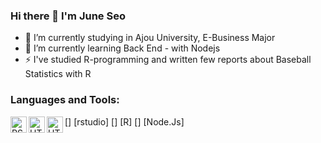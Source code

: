 ### Hi there 👋 I'm June Seo

<!--
**giirafe/giirafe** is a ✨ _special_ ✨ repository because its `README.md` (this file) appears on your GitHub profile.

Here are some ideas to get you started:

- 🔭 I’m currently working on ...
- 🌱 I’m currently learning ...
- 👯 I’m looking to collaborate on ...
- 🤔 I’m looking for help with ...
- 💬 Ask me about ...
- 📫 How to reach me: ...
- 😄 Pronouns: ...
- ⚡ Fun fact: ...
-->

- 🔭 I’m currently studying in Ajou University, E-Business Major
- 🌱 I’m currently learning Back End - with Nodejs
- ⚡ I've studied R-programming and written few reports about Baseball Statistics with R

### Languages and Tools:

[<img align="left" alt="RStudio" width="26px" src="https://cdn.jsdelivr.net/npm/simple-icons@3.4.0/icons/rstudio.svg" />]
[rstudio]
[<img align="left" alt="HTML5" width="26px" src="https://cdn.jsdelivr.net/npm/simple-icons@3.4.0/icons/r.svg" />]
[R]
[<img align="left" alt="HTML5" width="26px" src="https://img1.daumcdn.net/thumb/R800x0/?scode=mtistory2&fname=https%3A%2F%2Fblog.kakaocdn.net%2Fdn%2FDGM2Y%2FbtqwIi3c40a%2FtbVlnqOBH5ovawaVBCmEF0%2Fimg.png" />]
[Node.Js]

